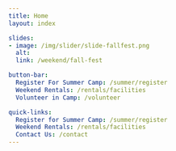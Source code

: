 ```yaml
---
title: Home
layout: index

slides:
- image: /img/slider/slide-fallfest.png
  alt:
  link: /weekend/fall-fest

button-bar:
  Register For Summer Camp: /summer/register
  Weekend Rentals: /rentals/facilities
  Volunteer in Camp: /volunteer

quick-links:
  Register for Summer Camp: /summer/register
  Weekend Rentals: /rentals/facilities
  Contact Us: /contact
---
```

